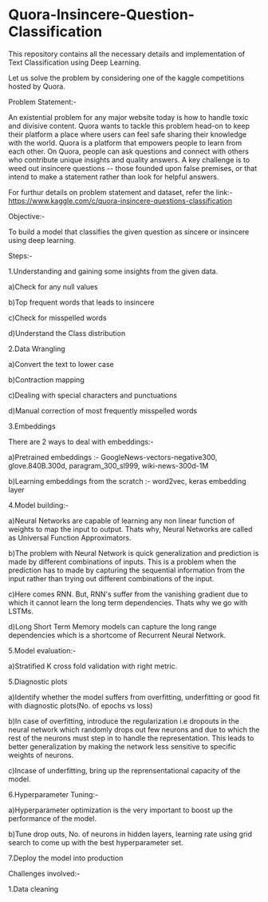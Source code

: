 # Quora-Insincere-Question-Classification
This repository contains all the necessary details and implementation of Text Classification using Deep Learning.

Let us solve the problem by considering one of the kaggle competitions hosted by Quora.

Problem Statement:-

An existential problem for any major website today is how to handle toxic and divisive content. Quora wants to tackle this problem head-on to keep their platform a place where users can feel safe sharing their knowledge with the world. Quora is a platform that empowers people to learn from each other. On Quora, people can ask questions and connect with others who contribute unique insights and quality answers. A key challenge is to weed out insincere questions -- those founded upon false premises, or that intend to make a statement rather than look for helpful answers. 

For furthur details on problem statement and dataset, refer the link:-https://www.kaggle.com/c/quora-insincere-questions-classification

Objective:-

To build a model that classifies the given question as sincere or insincere using deep learning.

Steps:-

1.Understanding and gaining some insights from the given data.

a)Check for any null values

b)Top frequent words that leads to insincere

c)Check for misspelled words

d)Understand the Class distribution

2.Data Wrangling 

a)Convert the text to lower case

b)Contraction mapping

c)Dealing with special characters and punctuations

d)Manual correction of most frequently misspelled words

3.Embeddings 

There are 2 ways to deal with embeddings:-

a)Pretrained embeddings :- GoogleNews-vectors-negative300, glove.840B.300d, paragram_300_sl999, wiki-news-300d-1M 

b)Learning embeddings from the scratch :- word2vec, keras embedding layer

4.Model building:-

a)Neural Networks are capable of learning any non linear function of weights to map the input to output. Thats why, Neural Networks are called as Universal Function Approximators. 

b)The problem with Neural Network is quick generalization and prediction is made by different combinations of inputs. This is a problem 
when the prediction has to made by capturing the sequential information from the input rather than trying out different combinations of the input. 

c)Here comes RNN. But, RNN's suffer from the vanishing gradient due to which it cannot learn the long term dependencies. Thats why we go with LSTMs.

d)Long Short Term Memory models can capture the long range dependencies which is a shortcome of Recurrent Neural Network.

5.Model evaluation:-

a)Stratified K cross fold validation with right metric. 

5.Diagnostic plots

a)Identify whether the model suffers from overfitting, underfitting or good fit with diagnostic plots(No. of epochs vs loss)

b)In case of overfitting, introduce the regularization i.e dropouts in the neural network which randomly drops out few neurons and due to which the rest of the neurons must step in to handle the representation. This leads to better generalization by making the network less sensitive to specific weights of neurons.

c)Incase of underfitting, bring up the reprensentational capacity of the model.

6.Hyperparameter Tuning:-

a)Hyperparameter optimization is the very important to boost up the performance of the model.

b)Tune drop outs, No. of neurons in hidden layers, learning rate using grid search to come up with the best hyperparameter set.

7.Deploy the model into production 

Challenges involved:-

1.Data cleaning








